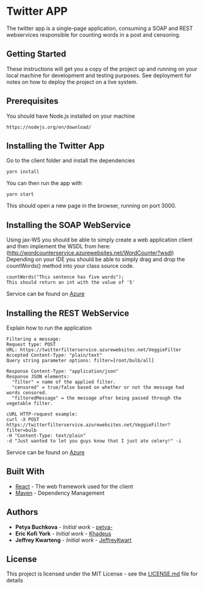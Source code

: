 # Twitter APP
The twitter app is a single-page application, consuming a SOAP and REST webservices responsible for counting words in a post and censoring.

## Getting Started

These instructions will get you a copy of the project up and running on your local machine for development and testing purposes. See deployment for notes on how to deploy the project on a live system.

## Prerequisites

You should have Node.js installed on your machine
```
https://nodejs.org/en/download/
```

## Installing the Twitter App

Go to the client folder and install the dependencies

```
yarn install
```

You can then run the app with

```
yarn start
```

This should open a new page in the browser, running on port 3000.

## Installing the SOAP WebService

Using jax-WS you should be able to simply create a web application client and then 
implement the WSDL from here: (http://wordcounterservice.azurewebsites.net/WordCounter?wsdl)
Depending on your IDE you should be able to simply drag and drop the 
countWords() method into your class source code.

```
countWords("This sentence has five words");
This should return an int with the value of '5'
```

Service can be found on [Azure](http://wordcounterservice.azurewebsites.net/WordCounter?wsdl)


## Installing the REST WebService

Explain how to run the application

```
Filtering a message:
Request type: POST 
URL: https://twitterfilterservice.azurewebsites.net/VeggieFilter
Accepted Content-Type: "plain/text"
Query string parameter options: filter=[root/bulb/all]

Response Content-Type: "application/json"
Response JSON elements:
  "filter" = name of the applied filter.
  "censored" = true/false based on whether or not the message had words censored.
  "filteredMessage" = the message after being passed through the vegetable filter.

cURL HTTP-request example:
curl -X POST https://twitterfilterservice.azurewebsites.net/VeggieFilter?filter=bulb 
-H "Content-Type: text/plain" 
-d "Just wanted to let you guys know that I just ate celery!" -i
```

Service can be found on [Azure](https://twitterfilterservice.azurewebsites.net/VeggieFilter)

## Built With

* [React](https://reactjs.org/) - The web framework used for the client
* [Maven](https://maven.apache.org/) - Dependency Management


## Authors

* **Petya Buchkova** - *Initial work* - [petya-](https://github.com/petya-)
* **Eric Kofi York** - *Initial work* - [Khadeus](https://github.com/Khadeus)
* **Jeffrey Kwarteng** - *Initial work* - [JeffreyKwart](https://github.com/JeffreyKwart)

## License

This project is licensed under the MIT License - see the [LICENSE.md](LICENSE.md) file for details

